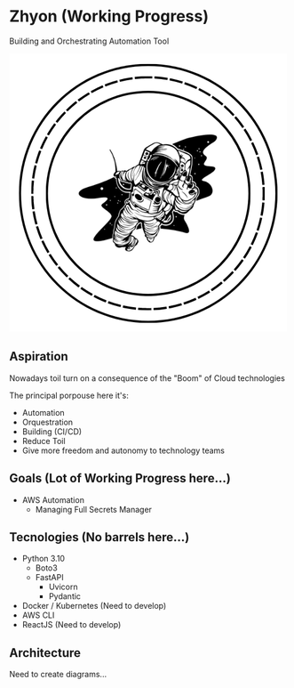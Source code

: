 # Zhyon (Working Progress)
Building and Orchestrating Automation Tool

![zhyonlogo](/assets/logo.png)


## Aspiration

Nowadays toil turn on a consequence of the "Boom" of Cloud technologies

The principal porpouse here it's:

- Automation
- Orquestration
- Building (CI/CD)
- Reduce Toil
- Give more freedom and autonomy to technology teams


## Goals (Lot of Working Progress here...)

- AWS Automation
  - Managing Full Secrets Manager

## Tecnologies (No barrels here...)

- Python 3.10
  - Boto3
  - FastAPI
    - Uvicorn
    - Pydantic
- Docker / Kubernetes (Need to develop)
- AWS CLI
- ReactJS (Need to develop)

## Architecture
  
  Need to create diagrams...
